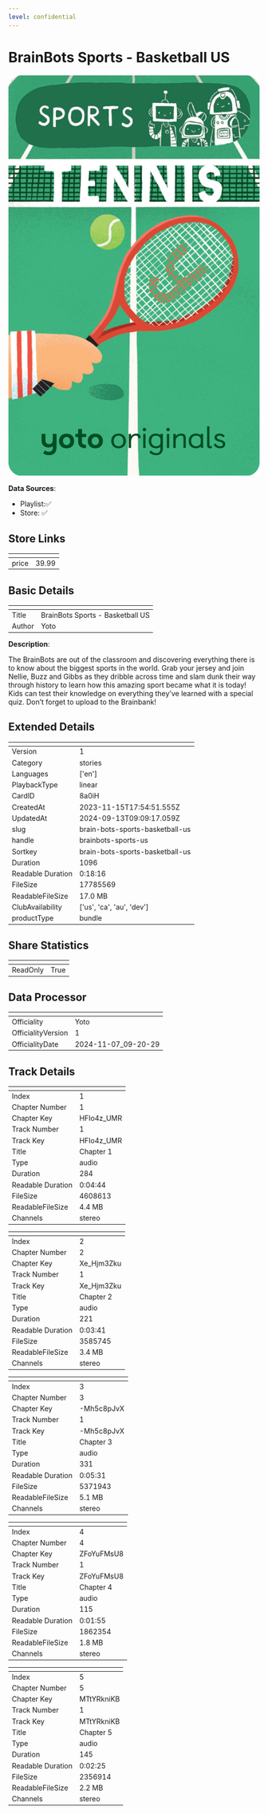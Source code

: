 ```yaml
---
level: confidential
---
```

# BrainBots Sports - Basketball US

![card_[8a0iH].png](../../img/cards/card_[8a0iH].png)

**Data Sources**: 

- Playlist:✅
- Store: ✅


## Store Links

| <!-- --> | <!-- --> |
| - | - |
| price | 39.99 |


## Basic Details

| <!-- --> | <!-- --> |
| - | - |
| Title | BrainBots Sports - Basketball US |
| Author | Yoto |

**Description**:

The BrainBots are out of the classroom and discovering everything there is to know about the biggest sports in the world. Grab your jersey and join Nellie, Buzz and Gibbs as they dribble across time and slam dunk their way through history to learn how this amazing sport became what it is today! Kids can test their knowledge on everything they’ve learned with a special quiz. Don’t forget to upload to the Brainbank!


## Extended Details

| <!-- --> | <!-- --> |
| - | - |
| Version | 1 |
| Category | stories |
| Languages | ['en'] |
| PlaybackType | linear |
| CardID | 8a0iH |
| CreatedAt | 2023-11-15T17:54:51.555Z |
| UpdatedAt | 2024-09-13T09:09:17.059Z |
| slug | brain-bots-sports-basketball-us |
| handle | brainbots-sports-us |
| Sortkey | brain-bots-sports-basketball-us |
| Duration | 1096 |
| Readable Duration | 0:18:16 |
| FileSize | 17785569 |
| ReadableFileSize | 17.0 MB |
| ClubAvailability | ['us', 'ca', 'au', 'dev'] |
| productType | bundle |


## Share Statistics

| <!-- --> | <!-- --> |
| - | - |
| ReadOnly | True |


## Data Processor

| <!-- --> | <!-- --> |
| - | - |
| Officiality | Yoto
| OfficialityVersion | 1
| OfficialityDate | 2024-11-07_09-20-29


## Track Details

| <!-- --> | <!-- --> |
| - | - |
| Index | 1 |
| Chapter Number | 1 |
| Chapter Key | HFIo4z_UMR |
| Track Number | 1 |
| Track Key | HFIo4z_UMR |
| Title | Chapter 1 |
| Type | audio |
| Duration | 284 |
| Readable Duration | 0:04:44 |
| FileSize | 4608613 |
| ReadableFileSize | 4.4 MB |
| Channels | stereo |

| <!-- --> | <!-- --> |
| - | - |
| Index | 2 |
| Chapter Number | 2 |
| Chapter Key | Xe_Hjm3Zku |
| Track Number | 1 |
| Track Key | Xe_Hjm3Zku |
| Title | Chapter 2 |
| Type | audio |
| Duration | 221 |
| Readable Duration | 0:03:41 |
| FileSize | 3585745 |
| ReadableFileSize | 3.4 MB |
| Channels | stereo |

| <!-- --> | <!-- --> |
| - | - |
| Index | 3 |
| Chapter Number | 3 |
| Chapter Key | -Mh5c8pJvX |
| Track Number | 1 |
| Track Key | -Mh5c8pJvX |
| Title | Chapter 3 |
| Type | audio |
| Duration | 331 |
| Readable Duration | 0:05:31 |
| FileSize | 5371943 |
| ReadableFileSize | 5.1 MB |
| Channels | stereo |

| <!-- --> | <!-- --> |
| - | - |
| Index | 4 |
| Chapter Number | 4 |
| Chapter Key | ZFoYuFMsU8 |
| Track Number | 1 |
| Track Key | ZFoYuFMsU8 |
| Title | Chapter 4 |
| Type | audio |
| Duration | 115 |
| Readable Duration | 0:01:55 |
| FileSize | 1862354 |
| ReadableFileSize | 1.8 MB |
| Channels | stereo |

| <!-- --> | <!-- --> |
| - | - |
| Index | 5 |
| Chapter Number | 5 |
| Chapter Key | MTtYRkniKB |
| Track Number | 1 |
| Track Key | MTtYRkniKB |
| Title | Chapter 5 |
| Type | audio |
| Duration | 145 |
| Readable Duration | 0:02:25 |
| FileSize | 2356914 |
| ReadableFileSize | 2.2 MB |
| Channels | stereo |

